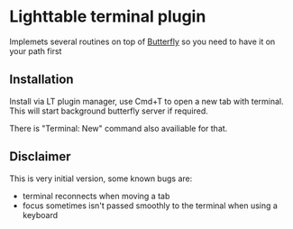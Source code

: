 # Lighttable terminal plugin

Implemets several routines on top of [Butterfly](https://github.com/paradoxxxzero/butterfly)
so you need to have it on your path first

## Installation

Install via LT plugin manager, use Cmd+T to open a new tab with terminal. This will start background butterfly server if required.

There is "Terminal: New" command also availiable for that.

## Disclaimer

This is very initial version, some known bugs are:

* terminal reconnects when moving a tab
* focus sometimes isn't passed smoothly to the terminal when using a keyboard
